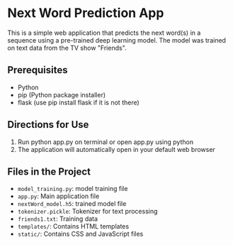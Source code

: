 # Next Word Prediction App

This is a simple web application that predicts the next word(s) in a sequence using a pre-trained deep learning model. The model was trained on text data from the TV show "Friends".

## Prerequisites

- Python 
- pip (Python package installer)
- flask (use pip install flask if it is not there)

## Directions for Use

1. Run python app.py on terminal or open app.py using python
2. The application will automatically open in your default web browser

## Files in the Project

- `model_training.py`: model training file
- `app.py`: Main application file
- `nextWord_model.h5`: trained model file
- `tokenizer.pickle`: Tokenizer for text processing
- `friends1.txt`: Training data
- `templates/`: Contains HTML templates
- `static/`: Contains CSS and JavaScript files
